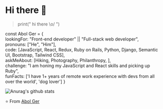 # Hi there 👋

> print(" hi there \\o/ ") 


const Abol Ger = { <br>
lookingFor: "Front-end developer" || "Full-stack web developer", <br>
pronouns: ["He", "Him"], <br>
code: [JavaScript, React, Redux, Ruby on Rails, Python, Django, Semantic UI, Bootstrap,
Tailwind CSS],<br>
askMeAbout: [Hiking, Photography, Philanthropy, ],<br>
challenge: "I am honing my JavaScript and React skills and picking up Ruby",<br>
funFacts: ['I have 1+ years of remote work experience with devs
from all over the world',
'dog lover']
}


![Anurag's github stats](https://github-readme-stats.vercel.app/api?username=ger619)



⭐️ From [Abol Ger](https://github.com/ger619)